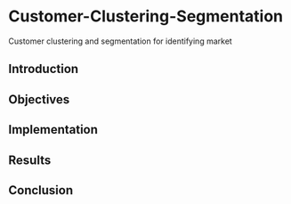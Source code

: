 # Customer-Clustering-Segmentation
Customer clustering and segmentation for identifying market

## Introduction

## Objectives

## Implementation

## Results

## Conclusion
